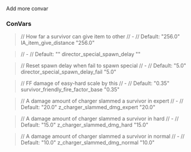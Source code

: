 Add more convar


### ConVars
> // How far a survivor can give item to other 
> // - 
> // Default: "256.0" 
> IA_item_give_distance "256.0" 

> // -
> // Default: ""
> director_special_spawn_delay ""

> // Reset spawn delay when fail to spawn special
> // -
> // Default: "5.0"
> director_special_spawn_delay_fail "5.0"

> // FF damage of easy-hard scale by this
> // -
> // Default: "0.35"
> survivor_friendly_fire_factor_base "0.35"

> // A damage amount of charger slammed a survivor in expert
> // -
> // Default: "20.0"
> z_charger_slammed_dmg_expert "20.0"

> // A damage amount of charger slammed a survivor in hard
> // -
> // Default: "15.0"
> z_charger_slammed_dmg_hard "15.0"

> // A damage amount of charger slammed a survivor in normal
> // -
> // Default: "10.0"
> z_charger_slammed_dmg_normal "10.0"
